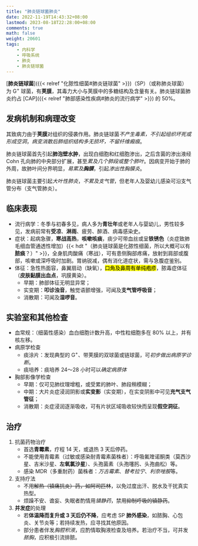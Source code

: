 ```yaml
---
title: "肺炎链球菌肺炎"
date: 2022-11-19T14:43:32+08:00
lastmod: 2023-08-18T22:28:00+08:00
comments: true
math: false
weight: 20601
tags:
    - 内科学
    - 呼吸系统
    - 肺炎
    - 肺炎链球菌
---
```


[**肺炎链球菌**]({{< relref "化脓性细菌#肺炎链球菌" >}})（SP）（或称肺炎球菌）为 G<sup>+</sup> 球菌，有**荚膜**，其毒力大小与荚膜中的多糖结构及含量有关。肺炎链球菌肺炎约占 [CAP]({{< relref "肺部感染性疾病#肺炎的流行病学" >}}) 的 50%。

<!--more-->

## 发病机制和病理改变

其致病力由于**荚膜**对组织的侵袭作用。肺炎链球菌*不产生毒素，不引起组织坏死或形成空洞*，*病变消散后肺组织结构多无损坏，不留纤维瘢痕*。

肺炎链球菌首先引起**肺泡壁水肿**，出现白细胞和红细胞渗出，之后含菌的渗出液经 Cohn 孔向肺的中央部分扩展，甚至*累及几个肺段或整个肺叶*。因病变开始于肺的外周，故肺叶间分界明显，*易累及**胸膜***，引起*渗出性胸膜炎*。

肺炎链球菌主要引起*大叶性肺炎*，*不累及支气管*，但老年人及婴幼儿感染可沿支气管分布（支气管肺炎）。

## 临床表现

- 流行病学：冬季与初春多见，病人多为**青壮年**或老年人与婴幼儿，男性较多见，发病前常有**受凉**、**淋雨**、疲劳、醉酒、病毒感染史。
- 症状：起病急骤，**寒战高热**，**咳嗽咳痰**，痰少可带血丝或呈**铁锈色**（炎症致肺毛细血管通透性增加）{{< hdt "（肺炎链球菌是化脓性细菌，所以大概可以有**脓痰**？）" >}}，全身肌肉酸痛（寒战），可有患侧胸部疼痛，放射到肩部或腹部，咳嗽或深呼吸时加剧。胃纳锐减，偶有消化道症状，需与急腹症鉴别。
- 体征：急性热面容，鼻翼扇动（缺氧），<mark>口角及鼻周有单纯疱疹</mark>，脓毒症体征（**皮肤黏膜出血点**，巩膜黄染）。
    - 早期：肺部体征无明显异常；
    - 实变期：**叩诊浊音**，触觉语颤增强，可闻及**支气管呼吸音**；
    - 消散期：可闻及**湿啰音**。

## 实验室和其他检查

- 血常规：（细菌性感染）血白细胞计数升高，中性粒细胞多在 80% 以上，并有核左移。
- 病原学检查
    - 痰涂片：发现典型的 G<sup>+</sup>、带荚膜的双球菌或链球菌，可*初步做出病原学诊断*。
    - 痰培养：痰培养 24～28 小时可以*确定病原体*
- 胸部影像学检查
    - 早期：仅可见肺纹理增粗，或受累的肺叶、肺段稍模糊；
    - 中期：大片炎症浸润阴影或**实变影**（实变期），在实变阴影中可见**充气支气管征**；
    - 消散期：炎症浸润逐渐吸收，可有片状区域吸收较快而呈现**假空洞征**。

## 治疗

1. 抗菌药物治疗
    - 首选**青霉素**，疗程 14 天，或退热 3 天后停药。
    - 不能使用青霉素（过敏或感染耐青霉素菌株者）：呼吸氟喹诺酮类（莫西沙星、吉米沙星、**左氧氯沙星**）、头孢菌素（头孢噻肟、头孢曲松）等。
    - 感染 MDR（多重耐药）菌株者：*万古霉素*、*替考拉宁*、*利奈唑胺*等。
2. 支持疗法
    - 不用~~解热（镇痛抗炎）药，如阿司匹林~~，以免过度出汗、脱水及干扰真实热型。
    - 烦躁不安、谵妄、失眠者酌情用*镇静药*，禁用~~抑制呼吸的镇静药~~。
3. **并发症**的处理
    - 若**体温降而复升或 3 天后仍不降**，应考虑 SP **肺外感染**，如脓胸、心包炎、关节炎等；若持续发热，应寻找其他原因。
    - 部分患者伴发*胸腔积液*，应酌情取胸液检查及培养。若治疗不当，可并发*脓胸*，应积极引流排脓。

